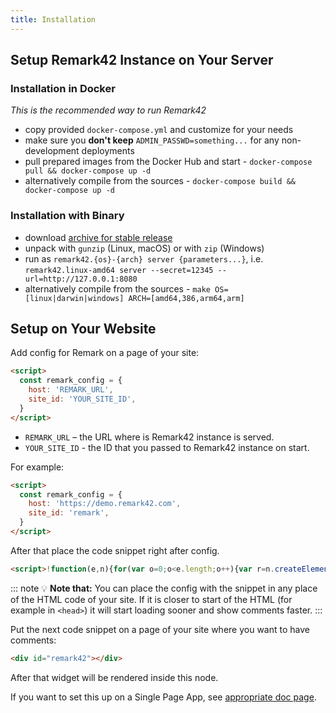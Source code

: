 ```yaml
---
title: Installation
---
```


## Setup Remark42 Instance on Your Server

### Installation in Docker

_This is the recommended way to run Remark42_

- copy provided `docker-compose.yml` and customize for your needs
- make sure you **don't keep** `ADMIN_PASSWD=something...` for any non-development deployments
- pull prepared images from the Docker Hub and start - `docker-compose pull && docker-compose up -d`
- alternatively compile from the sources - `docker-compose build && docker-compose up -d`

### Installation with Binary

- download [archive for stable release](https://github.com/umputun/remark42/releases)
- unpack with `gunzip` (Linux, macOS) or with `zip` (Windows)
- run as `remark42.{os}-{arch} server {parameters...}`, i.e. `remark42.linux-amd64 server --secret=12345 --url=http://127.0.0.1:8080`
- alternatively compile from the sources - `make OS=[linux|darwin|windows] ARCH=[amd64,386,arm64,arm]`

## Setup on Your Website

Add config for Remark on a page of your site:

```html
<script>
  const remark_config = {
    host: 'REMARK_URL',
    site_id: 'YOUR_SITE_ID',
  }
</script>
```

- `REMARK_URL` – the URL where is Remark42 instance is served.
- `YOUR_SITE_ID` - the ID that you passed to Remark42 instance on start.

For example:

```html
<script>
  const remark_config = {
    host: 'https://demo.remark42.com',
    site_id: 'remark',
  }
</script>
```

After that place the code snippet right after config.

<!-- prettier-ignore-start -->
```html
<script>!function(e,n){for(var o=0;o<e.length;o++){var r=n.createElement("script"),c=".js",d=n.head||n.body;"noModule"in r?(r.type="module",c=".mjs"):r.async=!0,r.defer=!0,r.src=remark_config.host+"/web/"+e[o]+c,d.appendChild(r)}}(remark_config.components||["embed"],document);</script>
```
<!-- prettier-ignore-end -->

::: note 💡
**Note that:** You can place the config with the snippet in any place of the HTML code of your site. If it is closer to start of the HTML (for example in `<head>`) it will start loading sooner and show comments faster.
:::

Put the next code snippet on a page of your site where you want to have comments:

```html
<div id="remark42"></div>
```

After that widget will be rendered inside this node.

If you want to set this up on a Single Page App, see [appropriate doc page](https://remark42.com/docs/configuration/frontend/).
